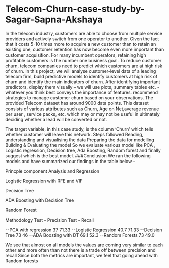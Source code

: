 # Telecom-Churn-case-study-by-Sagar-Sapna-Akshaya
In the telecom industry, customers are able to choose from multiple service providers and actively switch from one operator to another. Given the fact that it costs 5-10 times more to acquire a new customer than to retain an existing one, customer retention has now become even more important than customer acquisition. For many incumbent operators, retaining high profitable customers is the number one business goal.   To reduce customer churn, telecom companies need to predict which customers are at high risk of churn. In this project, we will analyse customer-level data of a leading telecom firm, build predictive models to identify customers at high risk of churn and identify the main indicators of churn.  After identifying important predictors, display them visually – we will use plots, summary tables etc. - whatever you think best conveys the importance of features. recommend strategies to manage customer churn based on your observations. The provided Telecom dataset has around 9000 data points. This dataset consists of various attributes such as Churn, Age on Net,average revenue per user , service packs, etc. which may or may not be useful in ultimately deciding whether a lead will be converted or not.

The target variable, in this case study, is the column ‘Churn’ which tells whether customer will leave this network. Steps followed Reading, understanding and visualising the data Preparing the data for modelling Building & Evaluating the model So we evaluate various model like PCA , Logistic regression, Decision tree, Ada Boosting, Random forest and finally suggest which is the best model. ###Conclusion We ran the following models and have summarized our findings in the table below -

Princple component Analysis and Regression

Logistic Regression with RFE and VIF

Decision Tree

ADA Boosting with Decision Tree

Random Forest

Methodology Test - Precision Test - Recall

--PCA with regression 37 71.33 --Logistic Regression 40.7 71.33 --Decision Tree 73 46 --ADA Boosting with DT 69.1 52.3 --Random Forests 73 49.0

We see that almost on all models the values are coming very similar to each other and more often than not there is a trade off between precision and recall Since both the metrics are important, we feel that going ahead with Random forests
